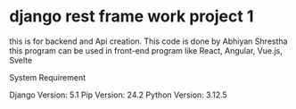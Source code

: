 # django rest frame work project 1

 this is for backend and Api creation. This code is done by Abhiyan Shrestha
 this program can be used in front-end program like React, Angular, Vue.js, Svelte

 System Requirement

 Django Version: 5.1
 Pip Version: 24.2
 Python Version: 3.12.5
 